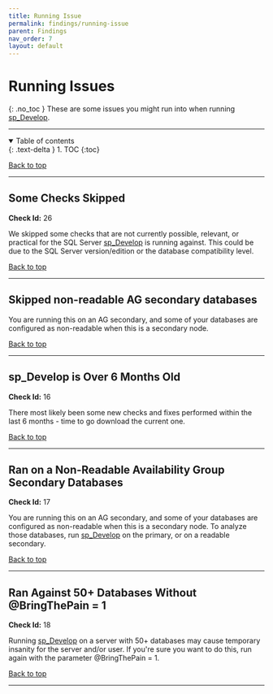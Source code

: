 ```yaml
---
title: Running Issue
permalink: findings/running-issue
parent: Findings
nav_order: 7
layout: default
---
```


# Running Issues
{: .no_toc }
These are some issues you might run into when running [sp_Develop](https://raw.githubusercontent.com/EmergentSoftware/SQL-Server-Assess/master/sp_Develop.sql).

---

<details open markdown="block">
  <summary>
    Table of contents
  </summary>
  {: .text-delta }
1. TOC
{:toc}
</details>

[Back to top](#top)

---

## Some Checks Skipped
**Check Id:** 26

We skipped some checks that are not currently possible, relevant, or practical for the SQL Server [sp_Develop](https://raw.githubusercontent.com/EmergentSoftware/SQL-Server-Assess/master/sp_Develop.sql) is running against. This could be due to the SQL Server version/edition or the database compatibility level.


[Back to top](#top)

---

## Skipped non-readable AG secondary databases
You are running this on an AG secondary, and some of your databases are configured as non-readable when this is a secondary node.


[Back to top](#top)

---

## sp_Develop is Over 6 Months Old
**Check Id:** 16

There most likely been some new checks and fixes performed within the last 6 months - time to go download the current one.


[Back to top](#top)

---

## Ran on a Non-Readable Availability Group Secondary Databases
**Check Id:** 17

You are running this on an AG secondary, and some of your databases are configured as non-readable when this is a secondary node. To analyze those databases, run [sp_Develop](https://raw.githubusercontent.com/EmergentSoftware/SQL-Server-Assess/master/sp_Develop.sql) on the primary, or on a readable secondary.


[Back to top](#top)

---
 
## Ran Against 50+ Databases Without @BringThePain = 1
**Check Id:** 18

Running [sp_Develop](https://raw.githubusercontent.com/EmergentSoftware/SQL-Server-Assess/master/sp_Develop.sql) on a server with 50+ databases may cause temporary insanity for the server and/or user. If you're sure you want to do this, run again with the parameter @BringThePain = 1.

[Back to top](#top)

---